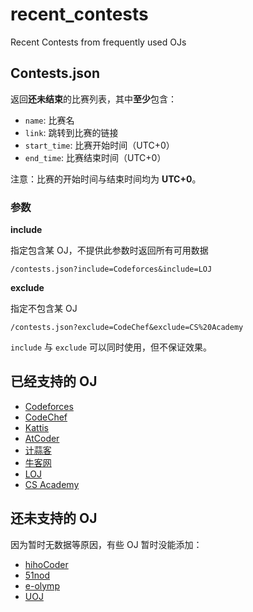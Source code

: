 # recent_contests

Recent Contests from frequently used OJs

## Contests.json

返回**还未结束**的比赛列表，其中**至少**包含：

- `name`: 比赛名
- `link`: 跳转到比赛的链接
- `start_time`: 比赛开始时间（UTC+0）
- `end_time`: 比赛结束时间（UTC+0）

注意：比赛的开始时间与结束时间均为 **UTC+0**。

### 参数

**include**

指定包含某 OJ，不提供此参数时返回所有可用数据

```
/contests.json?include=Codeforces&include=LOJ
```

**exclude**

指定不包含某 OJ

```
/contests.json?exclude=CodeChef&exclude=CS%20Academy
```

`include` 与 `exclude` 可以同时使用，但不保证效果。

## 已经支持的 OJ

- [Codeforces](https://codeforces.com/)
- [CodeChef](https://www.codechef.com/)
- [Kattis](https://open.kattis.com/)
- [AtCoder](https://atcoder.jp/)
- [计蒜客](https://www.jisuanke.com/)
- [牛客网](https://www.nowcoder.com/)
- [LOJ](https://loj.ac/)
- [CS Academy](https://csacademy.com/)

## 还未支持的 OJ

因为暂时无数据等原因，有些 OJ 暂时没能添加：

- [hihoCoder](https://hihocoder.com/)
- [51nod](https://www.51nod.com/)
- [e-olymp](https://www.e-olymp.com/)
- [UOJ](http://uoj.ac/)

